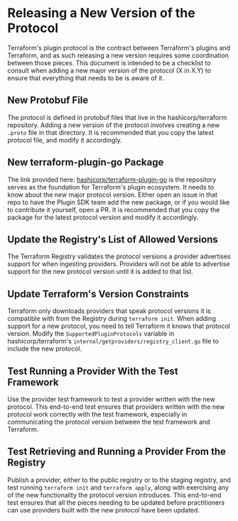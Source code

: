 # Releasing a New Version of the Protocol

Terraform's plugin protocol is the contract between Terraform's plugins and
Terraform, and as such releasing a new version requires some coordination
between those pieces. This document is intended to be a checklist to consult
when adding a new major version of the protocol (X in X.Y) to ensure that
everything that needs to be is aware of it.

## New Protobuf File

The protocol is defined in protobuf files that live in the hashicorp/terraform
repository. Adding a new version of the protocol involves creating a new
`.proto` file in that directory. It is recommended that you copy the latest
protocol file, and modify it accordingly.

## New terraform-plugin-go Package

The link provided here: 
[hashicorp/terraform-plugin-go](https://github.com/hashicorp/terraform-plugin-go)
is the repository serves as the foundation for Terraform's plugin ecosystem. It needs
to know about the new major protocol version. Either open an issue in that repo
to have the Plugin SDK team add the new package, or if you would like to
contribute it yourself, open a PR. It is recommended that you copy the package
for the latest protocol version and modify it accordingly.

## Update the Registry's List of Allowed Versions

The Terraform Registry validates the protocol versions a provider advertises
support for when ingesting providers. Providers will not be able to advertise
support for the new protocol version until it is added to that list.

## Update Terraform's Version Constraints

Terraform only downloads providers that speak protocol versions it is
compatible with from the Registry during `terraform init`. When adding support
for a new protocol, you need to tell Terraform it knows that protocol version.
Modify the `SupportedPluginProtocols` variable in hashicorp/terraform's
`internal/getproviders/registry_client.go` file to include the new protocol.

## Test Running a Provider With the Test Framework

Use the provider test framework to test a provider written with the new
protocol. This end-to-end test ensures that providers written with the new
protocol work correctly with the test framework, especially in communicating
the protocol version between the test framework and Terraform.

## Test Retrieving and Running a Provider From the Registry

Publish a provider, either to the public registry or to the staging registry,
and test running `terraform init` and `terraform apply`, along with exercising
any of the new functionality the protocol version introduces. This end-to-end
test ensures that all the pieces needing to be updated before practitioners can
use providers built with the new protocol have been updated.
